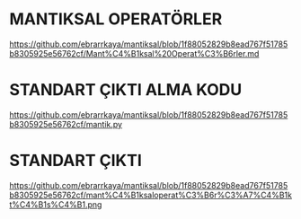 # MANTIKSAL OPERATÖRLER
https://github.com/ebrarrkaya/mantiksal/blob/1f88052829b8ead767f51785b8305925e56762cf/Mant%C4%B1ksal%20Operat%C3%B6rler.md

# STANDART ÇIKTI ALMA KODU
https://github.com/ebrarrkaya/mantiksal/blob/1f88052829b8ead767f51785b8305925e56762cf/mantik.py

# STANDART ÇIKTI
https://github.com/ebrarrkaya/mantiksal/blob/1f88052829b8ead767f51785b8305925e56762cf/mant%C4%B1ksaloperat%C3%B6r%C3%A7%C4%B1kt%C4%B1s%C4%B1.png
